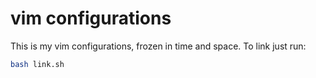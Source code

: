 # vim configurations

This is my vim configurations, frozen in time and space. To link just run:

```bash
bash link.sh
```
